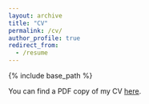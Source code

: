 ```yaml
---
layout: archive
title: "CV"
permalink: /cv/
author_profile: true
redirect_from:
  - /resume
---
```


{% include base_path %}

You can find a PDF copy of my CV [here](https://drive.google.com/file/d/1du2vcXoBXy8kOCG_jiZe9jszbyc3tI1Q/view?usp=sharing).
